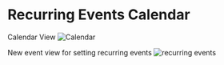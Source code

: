 # Recurring Events Calendar

Calendar View
![Calendar](http://res.cloudinary.com/dcbeoroxh/image/upload/v1500470215/portfolio/Screen_Shot_2017-07-19_at_10.57.07_pm.png)

New event view for setting recurring events
![recurring events](http://res.cloudinary.com/dcbeoroxh/image/upload/v1500470215/portfolio/Screen_Shot_2017-07-19_at_10.57.29_pm.png)
